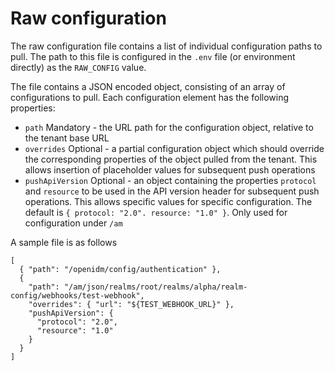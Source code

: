 # Raw configuration

The raw configuration file contains a list of individual configuration paths to pull. The path to this file is configured in the `.env` file (or environment directly) as the `RAW_CONFIG` value.

The file contains a JSON encoded object, consisting of an array of configurations to pull. Each configuration element has the following properties:

- `path` Mandatory - the URL path for the configuration object, relative to the tenant base URL
- `overrides` Optional - a partial configuration object which should override the corresponding properties of the object pulled from the tenant. This allows insertion of placeholder values for subsequent push operations
- `pushApiVersion` Optional - an object containing the properties `protocol` and `resource` to be used in the API version header for subsequent push operations. This allows specific values for specific configuration. The default is `{ protocol: "2.0". resource: "1.0" }`. Only used for configuration under `/am`

A sample file is as follows

```
[
  { "path": "/openidm/config/authentication" },
  {
    "path": "/am/json/realms/root/realms/alpha/realm-config/webhooks/test-webhook",
    "overrides": { "url": "${TEST_WEBHOOK_URL}" },
    "pushApiVersion": {
      "protocol": "2.0",
      "resource": "1.0"
    }
  }
]
```
